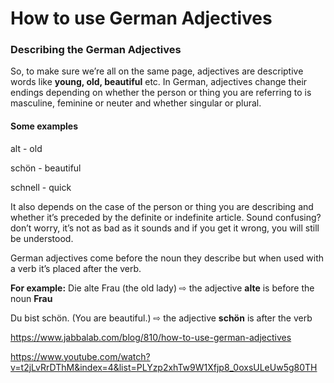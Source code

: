 # How to use German Adjectives

### Describing the German Adjectives

So, to make sure we’re all on the same page, adjectives are descriptive words like **young, old, beautiful** etc. In German, adjectives change their endings depending on whether the person or thing you are referring to is masculine, feminine or neuter and whether singular or plural. 

#### Some examples

alt - old

schön - beautiful

schnell - quick

It also depends on the case of the person or thing you are describing and whether it’s preceded by the definite or indefinite article. Sound confusing? don’t worry, it’s not as bad as it sounds and if you get it wrong, you will still be understood.

German adjectives come before the noun they describe but when used with a verb it’s placed after the verb.

**For example:**
Die alte Frau (the old lady) ⇨ the adjective **alte** is before the noun **Frau**

Du bist schön. (You are beautiful.) ⇨ the adjective **schön** is after the verb



https://www.jabbalab.com/blog/810/how-to-use-german-adjectives

https://www.youtube.com/watch?v=t2jLvRrDThM&index=4&list=PLYzp2xhTw9W1Xfjp8_0oxsULeUw5g80TH